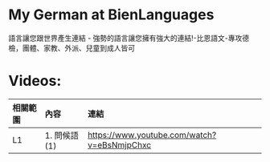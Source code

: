 # My German at BienLanguages
語言讓您跟世界產生連結 - 強勢的語言讓您擁有強大的連結!-比恩語文-專攻德檢，團體、家教、外派、兒童到成人皆可

# Videos:

| 相關範圍 | 內容 | 連結 |
|:--------|:-----|:-----|
| L1 | 1.	問候語 (1) | https://www.youtube.com/watch?v=eBsNmjpChxc |
